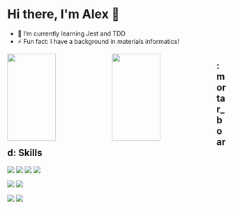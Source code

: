 # Hi there, I'm Alex :wave:
- 🌱 I’m currently learning Jest and TDD
- ⚡ Fun fact: I have a background in materials informatics!

<img  align = "left" width="47%" height ="200px" src="https://github-readme-stats.vercel.app/api?username=AlexanderGzyl&show_icons=true&theme=radical"/>
<img align = "left" width="47%" height ="200px"src="https://github-readme-stats.vercel.app/api/top-langs/?username=AlexanderGzyl&layout=compact&theme=radical"/>

<h2 > :mortar_board: Skills </h2>


<div align ="left" width = "47%">




![](https://img.shields.io/badge/Code-React-informational?style=for-the-badge&logo=react&logoColor=white&color=EC3E85)
![](https://img.shields.io/badge/Code-Node.js-informational?style=for-the-badge&logo=node.js&logoColor=white&color=EC3E85)
![](https://img.shields.io/badge/Code-Express-informational?style=for-the-badge&logoColor=white&color=EC3E85)
![](https://img.shields.io/badge/Code-MongoDB-informational?style=for-the-badge&logo=mongodb&logoColor=white&color=EC3E85)


![](https://img.shields.io/badge/Style-CSS-informational?style=for-the-badge&logo=css&logoColor=white&color=EC3E85)
![](https://img.shields.io/badge/Style-BootStrap-informational?style=for-the-badge&logo=bootstrap&logoColor=white&color=EC3E85)

![](https://img.shields.io/badge/Tools-NPM-informational?style=for-the-badge&logo=npm&logoColor=white&color=EC3E85)
![](https://img.shields.io/badge/Tools-GitHub-informational?style=for-the-badge&logo=github&logoColor=white&color=EC3E85)
</div>








